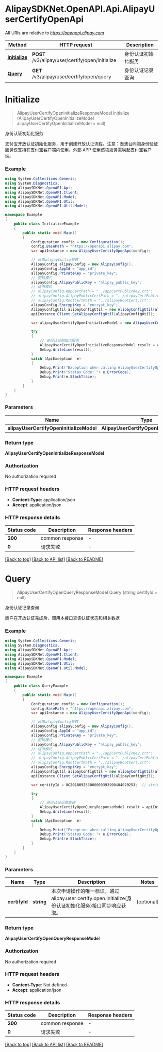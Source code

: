 # AlipaySDKNet.OpenAPI.Api.AlipayUserCertifyOpenApi

All URIs are relative to *https://openapi.alipay.com*

Method | HTTP request | Description
------------- | ------------- | -------------
[**Initialize**](AlipayUserCertifyOpenApi.md#initialize) | **POST** /v3/alipay/user/certify/open/initialize | 身份认证初始化服务
[**Query**](AlipayUserCertifyOpenApi.md#query) | **GET** /v3/alipay/user/certify/open/query | 身份认证记录查询


<a name="initialize"></a>
# **Initialize**
> AlipayUserCertifyOpenInitializeResponseModel Initialize (AlipayUserCertifyOpenInitializeModel alipayUserCertifyOpenInitializeModel = null)

身份认证初始化服务

支付宝开放认证初始化服务，用于创建开放认证流程。注意：港澳台同胞身份验证服务仅支持在支付宝客户端内使用，外部 APP 使用该项服务需唤起支付宝客户端。

### Example
```csharp
using System.Collections.Generic;
using System.Diagnostics;
using AlipaySDKNet.OpenAPI.Api;
using AlipaySDKNet.OpenAPI.Client;
using AlipaySDKNet.OpenAPI.Model;
using AlipaySDKNet.OpenAPI.Util;
using AlipaySDKNet.OpenAPI.Util.Model;

namespace Example
{
    public class InitializeExample
    {
        public static void Main()
        {
            Configuration config = new Configuration();
            config.BasePath = "https://openapi.alipay.com";
            var apiInstance = new AlipayUserCertifyOpenApi(config);

            // 设置alipayConfig参数
            AlipayConfig alipayConfig = new AlipayConfig();
            alipayConfig.AppId = "app_id";
            alipayConfig.PrivateKey = "private_key";
            // 密钥模式
            alipayConfig.AlipayPublicKey = "alipay_public_key";
            // 证书模式
            // alipayConfig.AppCertPath = "../appCertPublicKey.crt";
            // alipayConfig.AlipayPublicCertPath = "../alipayCertPublicKey_RSA2.crt";
            // alipayConfig.RootCertPath = "../alipayRootCert.crt";
            alipayConfig.EncryptKey = "encrypt_key";
            AlipayConfigUtil alipayConfigUtil = new AlipayConfigUtil(alipayConfig);
            apiInstance.Client.SetAlipayConfigUtil(alipayConfigUtil);

            var alipayUserCertifyOpenInitializeModel = new AlipayUserCertifyOpenInitializeModel(); // AlipayUserCertifyOpenInitializeModel |  (optional) 

            try
            {
                // 身份认证初始化服务
                AlipayUserCertifyOpenInitializeResponseModel result = apiInstance.Initialize(alipayUserCertifyOpenInitializeModel);
                Debug.WriteLine(result);
            }
            catch (ApiException  e)
            {
                Debug.Print("Exception when calling AlipayUserCertifyOpenApi.Initialize: " + e.Message );
                Debug.Print("Status Code: "+ e.ErrorCode);
                Debug.Print(e.StackTrace);
            }
        }
    }
}
```

### Parameters

Name | Type | Description  | Notes
------------- | ------------- | ------------- | -------------
 **alipayUserCertifyOpenInitializeModel** | **AlipayUserCertifyOpenInitializeModel**|  | [optional] 

### Return type

**AlipayUserCertifyOpenInitializeResponseModel**

### Authorization

No authorization required

### HTTP request headers

 - **Content-Type**: application/json
 - **Accept**: application/json


### HTTP response details
| Status code | Description | Response headers |
|-------------|-------------|------------------|
| **200** | common response |  -  |
| **0** | 请求失败 |  -  |

[[Back to top]](#) [[Back to API list]](../README.md#documentation-for-api-endpoints) [[Back to README]](../README.md)

<a name="query"></a>
# **Query**
> AlipayUserCertifyOpenQueryResponseModel Query (string certifyId = null)

身份认证记录查询

商户在开放认证完成后，调用本接口查询认证状态和相关数据

### Example
```csharp
using System.Collections.Generic;
using System.Diagnostics;
using AlipaySDKNet.OpenAPI.Api;
using AlipaySDKNet.OpenAPI.Client;
using AlipaySDKNet.OpenAPI.Model;
using AlipaySDKNet.OpenAPI.Util;
using AlipaySDKNet.OpenAPI.Util.Model;

namespace Example
{
    public class QueryExample
    {
        public static void Main()
        {
            Configuration config = new Configuration();
            config.BasePath = "https://openapi.alipay.com";
            var apiInstance = new AlipayUserCertifyOpenApi(config);

            // 设置alipayConfig参数
            AlipayConfig alipayConfig = new AlipayConfig();
            alipayConfig.AppId = "app_id";
            alipayConfig.PrivateKey = "private_key";
            // 密钥模式
            alipayConfig.AlipayPublicKey = "alipay_public_key";
            // 证书模式
            // alipayConfig.AppCertPath = "../appCertPublicKey.crt";
            // alipayConfig.AlipayPublicCertPath = "../alipayCertPublicKey_RSA2.crt";
            // alipayConfig.RootCertPath = "../alipayRootCert.crt";
            alipayConfig.EncryptKey = "encrypt_key";
            AlipayConfigUtil alipayConfigUtil = new AlipayConfigUtil(alipayConfig);
            apiInstance.Client.SetAlipayConfigUtil(alipayConfigUtil);

            var certifyId = OC201809253000000393900404029253;  // string | 本次申请操作的唯一标识，通过alipay.user.certify.open.initialize(身份认证初始化服务)接口同步响应获取。 (optional) 

            try
            {
                // 身份认证记录查询
                AlipayUserCertifyOpenQueryResponseModel result = apiInstance.Query(certifyId);
                Debug.WriteLine(result);
            }
            catch (ApiException  e)
            {
                Debug.Print("Exception when calling AlipayUserCertifyOpenApi.Query: " + e.Message );
                Debug.Print("Status Code: "+ e.ErrorCode);
                Debug.Print(e.StackTrace);
            }
        }
    }
}
```

### Parameters

Name | Type | Description  | Notes
------------- | ------------- | ------------- | -------------
 **certifyId** | **string**| 本次申请操作的唯一标识，通过alipay.user.certify.open.initialize(身份认证初始化服务)接口同步响应获取。 | [optional] 

### Return type

**AlipayUserCertifyOpenQueryResponseModel**

### Authorization

No authorization required

### HTTP request headers

 - **Content-Type**: Not defined
 - **Accept**: application/json


### HTTP response details
| Status code | Description | Response headers |
|-------------|-------------|------------------|
| **200** | common response |  -  |
| **0** | 请求失败 |  -  |

[[Back to top]](#) [[Back to API list]](../README.md#documentation-for-api-endpoints) [[Back to README]](../README.md)

